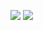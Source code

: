 ![](https://komarev.com/ghpvc/?username=Jonathan357611)
![](https://user-images.githubusercontent.com/63909127/146602768-2ebb7438-ffc1-4640-8214-ba5a15ea354a.png)
